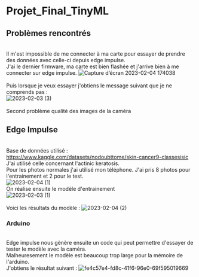 # **Projet_Final_TinyML**

## Problèmes rencontrés
<br />Il m'est impossible de me connecter à ma carte pour essayer de prendre des données avec celle-ci depuis edge impulse.
<br />J'ai le dernier firmware, ma carte est bien flashée et j'arrive bien à me connecter sur edge impulse.
![Capture d’écran 2023-02-04 174038](https://user-images.githubusercontent.com/84152339/216779109-e6e0216d-1985-442f-b557-72ab5e4fd8f5.png)
<br />
<br />Puis lorsque je veux essayer j'obtiens le message suivant que je ne comprends pas :
<br />
![2023-02-03 (3)](https://user-images.githubusercontent.com/84152339/216778178-98f6c3bc-ecb4-45db-9a36-3ff55bbd08a6.png)
<br />
<br /> Second problème qualité des images de la caméra
<br />
## Edge Impulse
<br />Base de données utilisé : https://www.kaggle.com/datasets/nodoubttome/skin-cancer9-classesisic 
<br />J'ai utilisé celle concernant l'actinic keratosis.
<br />Pour les photos normales j'ai utilisé mon téléphone. J'ai pris 8 photos pour l'entrainement et 2 pour le test.
<br />
![2023-02-04 (1)](https://user-images.githubusercontent.com/84152339/216779382-a7946efc-0d8f-4fa9-94fd-6b624b958e43.png)
<br />On réalise ensuite le modèle d'entrainement 
<br />
![2023-02-03 (1)](https://user-images.githubusercontent.com/84152339/216779495-c54f8805-1e20-471b-ac6b-fc1cb6d38393.png)
<br />
<br />Voici les résultats du modèle :
![2023-02-04 (2)](https://user-images.githubusercontent.com/84152339/216779589-095c50d9-20d3-486c-b4a9-cbb77b5e3fa4.png)
<br />
### Arduino
<br /> Edge impulse nous gènère ensuite un code qui peut permettre d'essayer de tester le modèle avec la caméra.
<br /> Malheuresement le modèle est beaucoup trop large pour la mémoire de l'arduino. 
<br /> J'obtiens le résultat suivant :
![fe4c57e4-fd8c-41f6-96e0-69f595019669](https://user-images.githubusercontent.com/84152339/216779886-c8bfb1af-feac-4dab-af71-b88ac5eb73a4.jpg)

